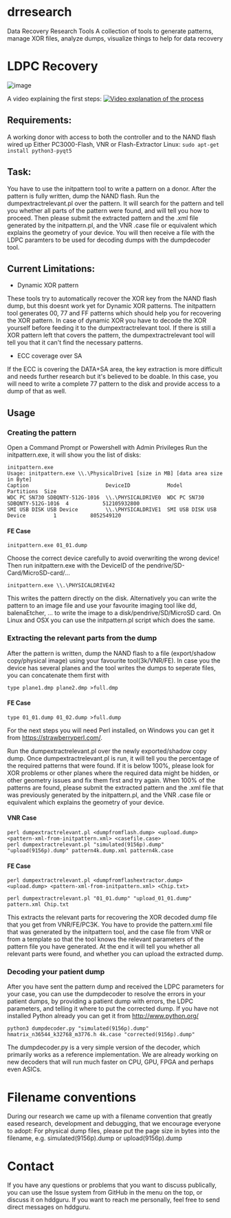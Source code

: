 # drresearch
Data Recovery Research Tools
A collection of tools to generate patterns, manage XOR files, analyze dumps, visualize things to help for data recovery

# LDPC Recovery
![image](https://github.com/thesourcerer8/drresearch/assets/6086693/0e9b1fd8-f90d-4430-9abe-d708bfd58b6f)

A video explaining the first steps:
[![Video explanation of the process](https://img.youtube.com/vi/z93vdLnfoDs/0.jpg)](https://www.youtube.com/watch?v=z93vdLnfoDs)

## Requirements:
A working donor with access to both the controller and to the NAND flash wired up
Either PC3000-Flash, VNR or Flash-Extractor
Linux:
```sudo apt-get install python3-pyqt5```

## Task:
You have to use the initpattern tool to write a pattern on a donor.
After the pattern is fully written, dump the NAND flash.
Run the dumpextractrelevant.pl over the pattern. It will search for the pattern and tell you whether all parts of the pattern were found, and will tell you how to proceed.
Then please submit the extracted pattern and the .xml file generated by the initpattern.pl, and the VNR .case file or equivalent which explains the geometry of your device.
You will then receive a file with the LDPC paramters to be used for decoding dumps with the dumpdecoder tool.

## Current Limitations:
* Dynamic XOR pattern

These tools try to automatically recover the XOR key from the NAND flash dump, but this doesnt work yet for Dynamic XOR patterns. The initpattern tool generates 00, 77 and FF patterns which should help you for recovering the XOR pattern. In case of dynamic XOR you have to decode the XOR yourself before feeding it to the dumpextractrelevant tool. If there is still a XOR pattern left that covers the pattern, the dumpextractrelevant tool will tell you that it can't find the necessary patterns.

* ECC coverage over SA

If the ECC is covering the DATA+SA area, the key extraction is more difficult and needs further research but it's believed to be doable. In this case, you will need to write a complete 77 pattern to the disk and provide access to a dump of that as well.

## Usage

### Creating the pattern
Open a Command Prompt or Powershell with Admin Privileges
Run the initpattern.exe, it will show you the list of disks:
```
initpattern.exe
Usage: initpattern.exe \\.\PhysicalDrive1 [size in MB] [data area size in Byte]
Caption                         DeviceID            Model                           Partitions  Size
WDC PC SN730 SDBQNTY-512G-1016  \\.\PHYSICALDRIVE0  WDC PC SN730 SDBQNTY-512G-1016  4           512105932800
SMI USB DISK USB Device         \\.\PHYSICALDRIVE1  SMI USB DISK USB Device         1           8052549120
```

#### FE Case

```
initpattern.exe 01_01.dump
```
Choose the correct device carefully to avoid overwriting the wrong device!
Then run initpattern.exe with the DeviceID of the pendrive/SD-Card/MicroSD-card/...
```
initpattern.exe \\.\PHYSICALDRIVE42
```
This writes the pattern directly on the disk.
Alternatively you can write the pattern to an image file and use your favourite imaging tool like dd, balenaEtcher, ... to write the image to a disk/pendrive/SD/MicroSD card.
On Linux and OSX you can use the initpattern.pl script which does the same.

### Extracting the relevant parts from the dump
After the pattern is written, dump the NAND flash to a file (export/shadow copy/physical image)  using your favourite tool(3k/VNR/FE).
In case you the device has several planes and the tool writes the dumps to seperate files, you can concatenate them first with
```
type plane1.dmp plane2.dmp >full.dmp
```

#### FE Case

```
type 01_01.dump 01_02.dump >full.dump
```
For the next steps you will need Perl installed, on Windows you can get it from https://strawberryperl.com/.

Run the dumpextractrelevant.pl over the newly exported/shadow copy dump. Once dumpextractrelevant.pl is run, it will tell you the percentage of the required patterns that were found. If it is below 100%, please look for XOR problems or other planes where the required data might be hidden, or other geometry issues and fix them first and try again. When 100% of the patterns are found, please submit the extracted pattern and the .xml file that was previously generated by the initpattern.pl, and the VNR .case file or equivalent which explains the geometry of your device.

#### VNR Case

```
perl dumpextractrelevant.pl <dumpfromflash.dump> <upload.dump> <pattern-xml-from-initpattern.xml> <casefile.case>
perl dumpextractrelevant.pl "simulated(9156p).dump" "upload(9156p).dump" pattern4k.dump.xml pattern4k.case
```
#### FE Case

```
perl dumpextractrelevant.pl <dumpfromflashextractor.dump> <upload.dump> <pattern-xml-from-initpattern.xml> <Chip.txt>

perl dumpextractrelevant.pl "01_01.dump" "upload_01_01.dump" pattern.xml Chip.txt
```

This extracts the relevant parts for recovering the XOR decoded dump file that you get from VNR/FE/PC3K. You have to provide the pattern.xml file that was generated by the initpattern tool, and the case file from VNR or from a template so that the tool knows the relevant parameters of the pattern file you have generated. At the end it will tell you whether all relevant parts were found, and whether you can upload the extracted dump.

### Decoding your patient dump
After you have sent the pattern dump and received the LDPC parameters for your case, you can use the dumpdecoder to resolve the errors in your patient dumps, by providing a patient dump with errors, the LDPC parameters, and telling it where to put the corrected dump. If you have not installed Python already you can get it from http://www.python.org/
```
python3 dumpdecoder.py "simulated(9156p).dump" hmatrix_n36544_k32768_m3776.h 4k.case "corrected(9156p).dump"
```
The dumpdecoder.py is a very simple version of the decoder, which primarily works as a reference implementation. We are already working on new decoders that will run much faster on CPU, GPU, FPGA and perhaps even ASICs.

# Filename conventions
During our research we came up with a filename convention that greatly eased research, development and debugging, that we encourage everyone to adopt:
For physical dump files, please put the page size in bytes into the filename, e.g. simulated(9156p).dump or upload(9156p).dump

# Contact
If you have any questions or problems that you want to discuss publically, you can use the Issue system from GitHub in the menu on the top, or discuss it on hddguru. If you want to reach me personally, feel free to send direct messages on hddguru.
